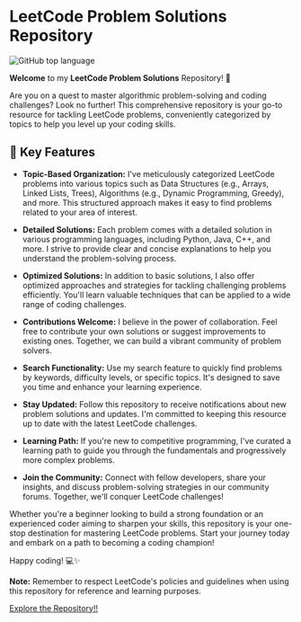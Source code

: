 # LeetCode Problem Solutions Repository

![GitHub top language](https://img.shields.io/github/languages/top/SwarajShelavale/Leetcode_Problems?label=Java)

**Welcome** to my **LeetCode Problem Solutions** Repository! 🚀

Are you on a quest to master algorithmic problem-solving and coding challenges? Look no further! This comprehensive repository is your go-to resource for tackling LeetCode problems, conveniently categorized by topics to help you level up your coding skills.

## 🔗 Key Features

- **Topic-Based Organization:** I've meticulously categorized LeetCode problems into various topics such as Data Structures (e.g., Arrays, Linked Lists, Trees), Algorithms (e.g., Dynamic Programming, Greedy), and more. This structured approach makes it easy to find problems related to your area of interest.

- **Detailed Solutions:** Each problem comes with a detailed solution in various programming languages, including Python, Java, C++, and more. I strive to provide clear and concise explanations to help you understand the problem-solving process.

- **Optimized Solutions:** In addition to basic solutions, I also offer optimized approaches and strategies for tackling challenging problems efficiently. You'll learn valuable techniques that can be applied to a wide range of coding challenges.

- **Contributions Welcome:** I believe in the power of collaboration. Feel free to contribute your own solutions or suggest improvements to existing ones. Together, we can build a vibrant community of problem solvers.

- **Search Functionality:** Use my search feature to quickly find problems by keywords, difficulty levels, or specific topics. It's designed to save you time and enhance your learning experience.

- **Stay Updated:** Follow this repository to receive notifications about new problem solutions and updates. I'm committed to keeping this resource up to date with the latest LeetCode challenges.

- **Learning Path:** If you're new to competitive programming, I've curated a learning path to guide you through the fundamentals and progressively more complex problems.

- **Join the Community:** Connect with fellow developers, share your insights, and discuss problem-solving strategies in our community forums. Together, we'll conquer LeetCode challenges!

Whether you're a beginner looking to build a strong foundation or an experienced coder aiming to sharpen your skills, this repository is your one-stop destination for mastering LeetCode problems. Start your journey today and embark on a path to becoming a coding champion!

Happy coding! 💻✨

**Note:** Remember to respect LeetCode's policies and guidelines when using this repository for reference and learning purposes.

[Explore the Repository!!]([link-to-your-github-repo](https://github.com/SwarajShelavale/Leetcode_Problems/))

